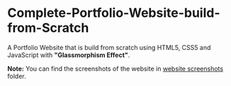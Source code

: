 # Complete-Portfolio-Website-build-from-Scratch

A Portfolio Website that is build from scratch using HTML5, CSS5 and JavaScript with **"Glassmorphism Effect"**.

**Note:** You can find the screenshots of the website in [website screenshots](/Portfolio/website%20screenshots) folder.
